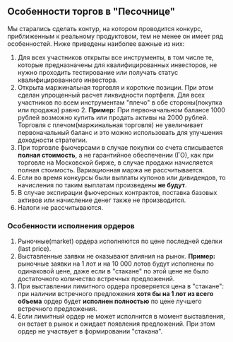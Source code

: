 ## Особенности торгов в "Песочнице"

Мы старались сделать контур, на котором проводится конкурс, приближенным к реальному продуктовом,
тем не менее он имеет ряд особенностей. Ниже приведены наиболее важные из них:

1. Для всех участников открыты все инструменты, в том числе те, которые предназначены для квалифицированных инвесторов, не нужно проходить тестирование или получать статус квалифицированного инвестора.
2. Открыта маржинальная торговля и короткие позиции. При этом сделан упрощенный расчет ликвидности портфеля. Для всех участников по всем инструментам "плечо" в обе стороны(покупка или продажа) равно 2.
**Пример:** При первоначальном балансе 1000 рублей возможно купить или продать активы на 2000 рублей.
Торговля с плечом(маржинальная торговля) не увеличивает первоначальный баланс и это можно использовать для улучшения доходности стратегии.
3. При торговле фьючерсами в случае покупки со счета списывается **полная стоимость**, а не гарантийное обеспечении (ГО), 
как при торговле на Московской бирже, в случае продажи начисляется полная стоимость. Вариационная маржа не рассчитывается.
4. Если во время конкурсы были выплаты купонов или дивидендов, то начисления по таким выплатам произведены **не будут**.
5. В случае экспирации фьючерсных контрактов, поставка базовых активов или начисление денег также не производится.
6. Налоги не рассчитываются.


### Особенности исполнения ордеров
1. Рыночные(market) ордера иcполняются по цене последней сделки (last price).
2. Выставленные заявки не оказывают влияния на рынок. **Пример:** рыночные заявки на 1 лот и на 10 000 лотов будут исполнены по одинаковой цене,
даже если в "стакане" по этой цене не было достаточного количество встречных предложений. 
3. При выставлении лимитного ордера проверяется цена в "стакане": при наличии встречного предложения **хотя бы на 1 лот из всего объема** ордер будет **исполнен полностью** по цене лучшего встречного предложения.
4. Если лимитный ордер не может исполнится в момент выставления, он встает в рынок и ожидает появления предложений. При этом ордер не участвует в формировании "стакана".